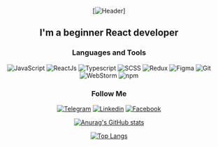 
<div align="center">

[![Header](https://media3.giphy.com/media/eNAsjO55tPbgaor7ma/giphy.gif?cid=6c09b952ssrv8p9blzkcv3bu40crleffvsaqa3umq7w5ig84&rid=giphy.gif&ct=s)]

## I'm a beginner React developer

### Languages and Tools
![JavaScript](https://img.shields.io/badge/-JavaScript-090909??style=for-the-badge&logo=javascript)
![ReactJs](https://img.shields.io/badge/-React-090909??style=for-the-badge&logo=react)
![Typescript](https://img.shields.io/badge/-TypeScript-090909??style=for-the-badge&logo=typescript)
![SCSS](https://img.shields.io/badge/-SCSS-090909??style=for-the-badge&logo=sass)
![Redux](https://img.shields.io/badge/-Redux-090909??style=for-the-badge&logo=Redux)
![Figma](https://img.shields.io/badge/-Figma-090909??style=for-the-badge&logo=figma)
![Git](https://img.shields.io/badge/-Git-090909??style=for-the-badge&logo=git)
![WebStorm](https://img.shields.io/badge/-WebStorm-090909??style=for-the-badge&logo=webstorm)
![npm](https://img.shields.io/badge/-NPM-090909??style=for-the-badge&logo=npm)

### Follow Me
[![Telegram](https://img.shields.io/badge/-Telegram-090909??style=for-the-badge&logo=telegram)](https://t.me/GrishkoShkarta)
[![Linkedin](https://img.shields.io/badge/-Linkedin-090909??style=for-the-badge&logo=Linkedin)](https://www.linkedin.com/in/%D0%B3%D1%80%D0%B8%D0%B3%D0%BE%D1%80%D0%B8%D0%B9-%D1%88%D0%BA%D0%B0%D1%80%D1%82%D0%B0-9b6097215/)
[![Facebook](https://img.shields.io/badge/-Facebook-090909??style=for-the-badge&logo=Facebook)](https://www.facebook.com/profile.php?id=100017215446633)

[![Anurag's GitHub stats](https://github-readme-stats.vercel.app/api?username=GrigoriyShkarta&count_private=true&show_icons=true)](https://github.com/anuraghazra/github-readme-stats)

[![Top Langs](https://github-readme-stats.vercel.app/api/top-langs/?username=GrigoriyShkarta&=compact)](https://github.com/anuraghazra/github-readme-stats)
</div>
